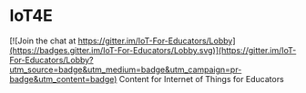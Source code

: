 # IoT4E

[![Join the chat at https://gitter.im/IoT-For-Educators/Lobby](https://badges.gitter.im/IoT-For-Educators/Lobby.svg)](https://gitter.im/IoT-For-Educators/Lobby?utm_source=badge&utm_medium=badge&utm_campaign=pr-badge&utm_content=badge)
Content for Internet of Things for Educators
